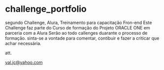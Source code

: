# challenge_portfolio
segundo Challenge, Alura, Treinamento para capacitação  Fron-end
Este Challenge faz parte do Curso de formação do Projeto ORACLE ONE em parceria com a Alura
Serão ao todo callenges duarante o processo de formação.
sinta-se a vontade para comentar, contibuir e fazer a criticar que achar necessária.

att.

val.jc@yahoo.com
